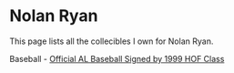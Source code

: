 # Nolan Ryan

This page lists all the collecibles I own for Nolan Ryan.

Baseball - [Official AL Baseball Signed by 1999 HOF Class](/collectibles/nolan-ryan/official-al-baseball-signed-by-1999-hof-class)